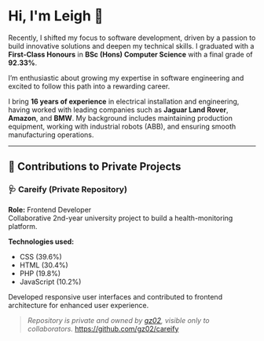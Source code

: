 # Hi, I'm Leigh 👋

Recently, I shifted my focus to software development, driven by a passion to build innovative solutions and deepen my technical skills. I graduated with a **First-Class Honours** in **BSc (Hons) Computer Science** with a final grade of **92.33%**.

I’m enthusiastic about growing my expertise in software engineering and excited to follow this path into a rewarding career.

I bring **16 years of experience** in electrical installation and engineering, having worked with leading companies such as **Jaguar Land Rover**, **Amazon**, and **BMW**. My background includes maintaining production equipment, working with industrial robots (ABB), and ensuring smooth manufacturing operations.

---

## 🔧 Contributions to Private Projects

### 🩺 Careify (Private Repository)
**Role:** Frontend Developer  
Collaborative 2nd-year university project to build a health-monitoring platform.

**Technologies used:**
- CSS (39.6%)
- HTML (30.4%)
- PHP (19.8%)
- JavaScript (10.2%)

Developed responsive user interfaces and contributed to frontend architecture for enhanced user experience.

> *Repository is private and owned by [gz02](https://github.com/gz02), visible only to collaborators.*
> https://github.com/gz02/careify

<!--
**RealClarkey/RealClarkey** is a ✨ _special_ ✨ repository because its `README.md` (this file) appears on your GitHub profile.

Here are some ideas to get you started:

- 🔭 I’m currently working on ...
- 🌱 I’m currently learning ...
- 👯 I’m looking to collaborate on ...
- 🤔 I’m looking for help with ...
- 💬 Ask me about ...
- 📫 How to reach me: ...
- 😄 Pronouns: ...
- ⚡ Fun fact: ...
-->
